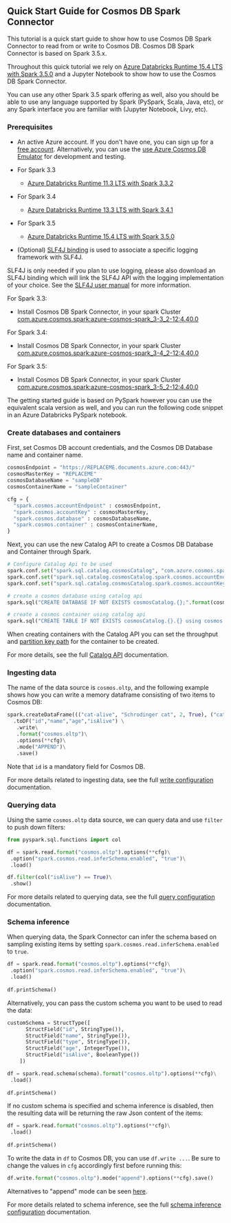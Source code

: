 ## Quick Start Guide for Cosmos DB Spark Connector

This tutorial is a quick start guide to show how to use Cosmos DB Spark Connector to read from or write to Cosmos DB. Cosmos DB Spark Connector is based on Spark 3.5.x.

Throughout this quick tutorial we rely on [Azure Databricks Runtime 15.4 LTS with Spark 3.5.0](https://learn.microsoft.com/azure/databricks/release-notes/runtime/15.4lts) and a Jupyter Notebook to show how to use the Cosmos DB Spark Connector.

You can use any other Spark 3.5 spark offering as well, also you should be able to use any language supported by Spark (PySpark, Scala, Java, etc), or any Spark interface you are familiar with (Jupyter Notebook, Livy, etc).

### Prerequisites

- An active Azure account. If you don't have one, you can sign up for a 
  [free account](https://azure.microsoft.com/try/cosmosdb/).
  Alternatively, you can use the
  [use Azure Cosmos DB Emulator](https://docs.microsoft.com/azure/cosmos-db/local-emulator) for development and testing.
- For Spark 3.3
  - [Azure Databricks Runtime 11.3 LTS with Spark 3.3.2](https://learn.microsoft.com/azure/databricks/release-notes/runtime/12.2)
- For Spark 3.4
  - [Azure Databricks Runtime 13.3 LTS with Spark 3.4.1](https://learn.microsoft.com/azure/databricks/release-notes/runtime/13.3lts)
- For Spark 3.5
  - [Azure Databricks Runtime 15.4 LTS with Spark 3.5.0](https://learn.microsoft.com/azure/databricks/release-notes/runtime/15.4lts)

- (Optional) [SLF4J binding](https://www.slf4j.org/manual.html) is used to associate a
  specific logging framework with SLF4J.

SLF4J is only needed if you plan to use logging, please also download an SLF4J binding which will link the SLF4J API with the logging implementation of your choice. See the [SLF4J user manual](https://www.slf4j.org/manual.html) for more information.

For Spark 3.3:
- Install Cosmos DB Spark Connector, in your spark Cluster [com.azure.cosmos.spark:azure-cosmos-spark_3-3_2-12:4.40.0](https://search.maven.org/artifact/com.azure.cosmos.spark/azure-cosmos-spark_3-3_2-12/4.40.0/jar)
  
For Spark 3.4:
- Install Cosmos DB Spark Connector, in your spark Cluster [com.azure.cosmos.spark:azure-cosmos-spark_3-4_2-12:4.40.0](https://search.maven.org/artifact/com.azure.cosmos.spark/azure-cosmos-spark_3-4_2-12/4.40.0/jar)

For Spark 3.5:
- Install Cosmos DB Spark Connector, in your spark Cluster [com.azure.cosmos.spark:azure-cosmos-spark_3-5_2-12:4.40.0](https://search.maven.org/artifact/com.azure.cosmos.spark/azure-cosmos-spark_3-5_2-12/4.40.0/jar)


The getting started guide is based on PySpark however you can use the equivalent scala version as well, and you can run the following code snippet in an Azure Databricks PySpark notebook.

### Create databases and containers

First, set Cosmos DB account credentials, and the Cosmos DB Database name and container name.

```python
cosmosEndpoint = "https://REPLACEME.documents.azure.com:443/"
cosmosMasterKey = "REPLACEME"
cosmosDatabaseName = "sampleDB"
cosmosContainerName = "sampleContainer"

cfg = {
  "spark.cosmos.accountEndpoint" : cosmosEndpoint,
  "spark.cosmos.accountKey" : cosmosMasterKey,
  "spark.cosmos.database" : cosmosDatabaseName,
  "spark.cosmos.container" : cosmosContainerName,
}
```

Next, you can use the new Catalog API to create a Cosmos DB Database and Container through Spark.

```python
# Configure Catalog Api to be used
spark.conf.set("spark.sql.catalog.cosmosCatalog", "com.azure.cosmos.spark.CosmosCatalog")
spark.conf.set("spark.sql.catalog.cosmosCatalog.spark.cosmos.accountEndpoint", cosmosEndpoint)
spark.conf.set("spark.sql.catalog.cosmosCatalog.spark.cosmos.accountKey", cosmosMasterKey)

# create a cosmos database using catalog api
spark.sql("CREATE DATABASE IF NOT EXISTS cosmosCatalog.{};".format(cosmosDatabaseName))

# create a cosmos container using catalog api
spark.sql("CREATE TABLE IF NOT EXISTS cosmosCatalog.{}.{} using cosmos.oltp TBLPROPERTIES(partitionKeyPath = '/id', manualThroughput = '1100')".format(cosmosDatabaseName, cosmosContainerName))
```

When creating containers with the Catalog API you can set the throughput and [partition key path](https://docs.microsoft.com/azure/cosmos-db/partitioning-overview#choose-partitionkey) for the container to be created.

For more details, see the full [Catalog API](https://github.com/Azure/azure-sdk-for-java/blob/main/sdk/cosmos/azure-cosmos-spark_3_2-12/docs/catalog-api.md) documentation.

### Ingesting data

The name of the data source is `cosmos.oltp`, and the following example shows how you can write a memory dataframe consisting of two items to Cosmos DB:

```python
spark.createDataFrame((("cat-alive", "Schrodinger cat", 2, True), ("cat-dead", "Schrodinger cat", 2, False)))\
  .toDF("id","name","age","isAlive") \
   .write\
   .format("cosmos.oltp")\
   .options(**cfg)\
   .mode("APPEND")\
   .save()
```

Note that `id` is a mandatory field for Cosmos DB.

For more details related to ingesting data, see the full [write configuration](https://aka.ms/azure-cosmos-spark-3-config#write-config) documentation.

### Querying data

Using the same `cosmos.oltp` data source, we can query data and use `filter` to push down filters:

```python
from pyspark.sql.functions import col

df = spark.read.format("cosmos.oltp").options(**cfg)\
 .option("spark.cosmos.read.inferSchema.enabled", "true")\
 .load()

df.filter(col("isAlive") == True)\
 .show()
```

For more details related to querying data, see the full [query configuration](https://aka.ms/azure-cosmos-spark-3-config#query-config) documentation.

### Schema inference

When querying data, the Spark Connector can infer the schema based on sampling existing items by setting `spark.cosmos.read.inferSchema.enabled` to `true`.

```python
df = spark.read.format("cosmos.oltp").options(**cfg)\
 .option("spark.cosmos.read.inferSchema.enabled", "true")\
 .load()
 
df.printSchema()
```

Alternatively, you can pass the custom schema you want to be used to read the data:

```python
customSchema = StructType([
      StructField("id", StringType()),
      StructField("name", StringType()),
      StructField("type", StringType()),
      StructField("age", IntegerType()),
      StructField("isAlive", BooleanType())
    ])

df = spark.read.schema(schema).format("cosmos.oltp").options(**cfg)\
 .load()
 
df.printSchema()
```

If no custom schema is specified and schema inference is disabled, then the resulting data will be returning the raw Json content of the items:

```python
df = spark.read.format("cosmos.oltp").options(**cfg)\
 .load()
 
df.printSchema()
```

To write the data in `df` to Cosmos DB, you can use `df.write ...`. Be sure to change the values in `cfg` accordingly first before running this:
```python
df.write.format("cosmos.oltp").mode("append").options(**cfg).save()
```
Alternatives to "append" mode can be seen [here](https://spark.apache.org/docs/latest/sql-data-sources-load-save-functions.html#save-modes).

For more details related to schema inference, see the full [schema inference configuration](https://aka.ms/azure-cosmos-spark-3-config#schema-inference-config) documentation.
